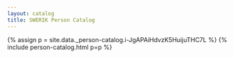 ```yaml
---
layout: catalog
title: SWERIK Person Catalog
---
```

{% assign p = site.data._person-catalog.i-JgAPAiHdvzK5HuijuTHC7L %}
{% include person-catalog.html p=p %}

